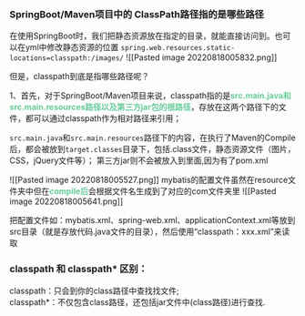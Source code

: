 
### SpringBoot/Maven项目中的 ClassPath路径指的是哪些路径

在使用SpringBoot时，我们把静态资源放在指定的目录，就能直接访问到。也可以在yml中修改静态资源的位置 `spring.web.resources.static-locations=classpath:/images/`
![[Pasted image 20220818005832.png]]

但是，classpath到底是指哪些路径呢？

1、首先，对于SpringBoot/Maven项目来说，classpath指的是<font color=#66CC99 style=" font-weight:bold;">src.main.java和src.main.resources路径以及第三方jar包的根路径</font>，存放在这两个路径下的文件，都可以通过classpath作为相对路径来引用；

`src.main.java`和`src.main.resources`路径下的内容，在执行了Maven的Compile后，都会被放到`target.classes`目录下，包括.class文件，静态资源文件（图片，CSS，jQuery文件等）；
第三方jar则不会被放入到里面,因为有了pom.xml

![[Pasted image 20220818005527.png]]
mybatis的配置文件虽然在resource文件夹中但在<font color=#66CC99 style=" font-weight:bold;">compile后</font>会根据文件名生成到了对应的com文件夹里
![[Pasted image 20220818005641.png]]

把配置文件如：mybatis.xml、spring-web.xml、applicationContext.xml等放到src目录（就是存放代码.java文件的目录），然后使用“classpath：xxx.xml”来读取


### classpath 和 classpath* 区别：  
classpath：只会到你的class路径中查找找文件;  
classpath*：不仅包含class路径，还包括jar文件中(class路径)进行查找.